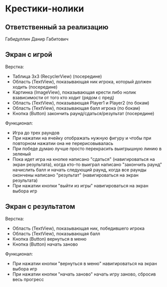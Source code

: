 # Крестики-нолики

## Ответственный за реализацию
Габидуллин Данир Габитович

## Экран с игрой

Верстка:
- Таблица 3x3 (RecyclerView) (посередине)
- Область (TextView), показывающая ник игрока, который должен ходить (посередине)
- Картинка (ImageView), показывающая крести либо нолик взависимости от того кто ходит (рядом с пред)
- Область (TextView), показывающая Player1 и Player2 (по бокам)
- Область (TextView), показывающая балл игрока (по бокам)
- Кнопка (Button) закончить раунд/сдаться/результат (посередине)

Функционал:
- Игра до трех раундов
- При нажатии на ячейку отображать нужную фигуру и чтобы при повторном нажатии она не перерисовывалась
- При победе думаю лучше просто перекрасить выигрышную линию в зеленый
- Пока идет игра на кнопке написано "сдаться" (навигироваться на экран результата), когда кто-то выиграл написано "закончить раунд" начислить балл и начать следующий раунд, когда все раунды окончены написано "результат" (навигироваться на экран результата)
- При нажатии кнопки "выйти из игры" навигироваться на экран выбора игр

## Экран с результатом

Верстка:
- Область (TextView), показывающая ник, победившего игрока
- Область (TextView), показывающая балл
- Кнопка (Button) вернуться в меню
- Кнопка (Button) начать заново

Функционал:
- При нажатии кнопки "вернуться в меню" навигироваться на экран выбора игр
- При нажатии кнопки "начать заново" начать игру заново, сбросив весь прогресс
